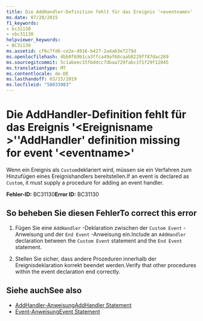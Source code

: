 ```yaml
---
title: Die AddHandler-Definition fehlt für das Ereignis '<eventname>'
ms.date: 07/20/2015
f1_keywords:
- bc31130
- vbc31130
helpviewer_keywords:
- BC31130
ms.assetid: cf6c7fd6-ce2e-4916-b427-2a4a63e7279d
ms.openlocfilehash: 4bb0f69b1ca3ffca49af68caab0229f787dac269
ms.sourcegitcommit: 5c1abeec15fbddcc7dbaa729fabc1f1f29f12045
ms.translationtype: MT
ms.contentlocale: de-DE
ms.lasthandoff: 03/15/2019
ms.locfileid: "58033983"
---
```

# <a name="addhandler-definition-missing-for-event-eventname"></a><span data-ttu-id="14ae4-102">Die AddHandler-Definition fehlt für das Ereignis '\<Ereignisname >'</span><span class="sxs-lookup"><span data-stu-id="14ae4-102">'AddHandler' definition missing for event '\<eventname>'</span></span>
<span data-ttu-id="14ae4-103">Wenn ein Ereignis als `Custom`deklariert wird, müssen sie ein Verfahren zum Hinzufügen eines Ereignishandlers bereitstellen.</span><span class="sxs-lookup"><span data-stu-id="14ae4-103">If an event is declared as `Custom`, it must supply a procedure for adding an event handler.</span></span>  
  
 <span data-ttu-id="14ae4-104">**Fehler-ID:** BC31130</span><span class="sxs-lookup"><span data-stu-id="14ae4-104">**Error ID:** BC31130</span></span>  
  
## <a name="to-correct-this-error"></a><span data-ttu-id="14ae4-105">So beheben Sie diesen Fehler</span><span class="sxs-lookup"><span data-stu-id="14ae4-105">To correct this error</span></span>  
  
1.  <span data-ttu-id="14ae4-106">Fügen Sie eine `AddHandler` -Deklaration zwischen der `Custom Event` -Anweisung und der `End Event` -Anweisung ein.</span><span class="sxs-lookup"><span data-stu-id="14ae4-106">Include an `AddHandler` declaration between the `Custom Event` statement and the `End Event` statement.</span></span>  
  
2.  <span data-ttu-id="14ae4-107">Stellen Sie sicher, dass andere Prozeduren innerhalb der Ereignisdeklaration korrekt beendet werden.</span><span class="sxs-lookup"><span data-stu-id="14ae4-107">Verify that other procedures within the event declaration end correctly.</span></span>  
  
## <a name="see-also"></a><span data-ttu-id="14ae4-108">Siehe auch</span><span class="sxs-lookup"><span data-stu-id="14ae4-108">See also</span></span>

- [<span data-ttu-id="14ae4-109">AddHandler-Anweisung</span><span class="sxs-lookup"><span data-stu-id="14ae4-109">AddHandler Statement</span></span>](../../visual-basic/language-reference/statements/addhandler-statement.md)
- [<span data-ttu-id="14ae4-110">Event-Anweisung</span><span class="sxs-lookup"><span data-stu-id="14ae4-110">Event Statement</span></span>](../../visual-basic/language-reference/statements/event-statement.md)
